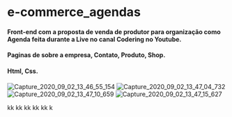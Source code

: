 # e-commerce_agendas
#### Front-end com a proposta de venda de produtor para organização como Agenda feita durante a Live no canal Codering no Youtube.
#### Paginas de sobre a empresa, Contato, Produto, Shop.
#### Html, Css.

![Capture_2020_09_02_13_46_55_154](https://user-images.githubusercontent.com/60757768/92012723-2e9e8380-ed23-11ea-8c18-9ef8acccc39a.png)
![Capture_2020_09_02_13_47_04_732](https://user-images.githubusercontent.com/60757768/92012801-4bd35200-ed23-11ea-818a-d2b7b72f8cb0.png)
![Capture_2020_09_02_13_47_10_659](https://user-images.githubusercontent.com/60757768/92012875-69082080-ed23-11ea-807f-d1e8d993714d.png)
![Capture_2020_09_02_13_47_15_627](https://user-images.githubusercontent.com/60757768/92012942-7de4b400-ed23-11ea-9455-d1a2423c84f2.png)



kk
kk
kk
kk
kk
k











